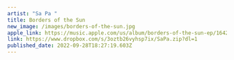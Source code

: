 ```yaml
---
artist: "Sa Pa "
title: Borders of the Sun
new_image: /images/borders-of-the-sun.jpg
apple_link: https://music.apple.com/us/album/borders-of-the-sun-ep/1642024095
link: https://www.dropbox.com/s/3oztb26vyhsp7ix/SaPa.zip?dl=1
published_date: 2022-09-28T18:27:19.603Z
---
```

